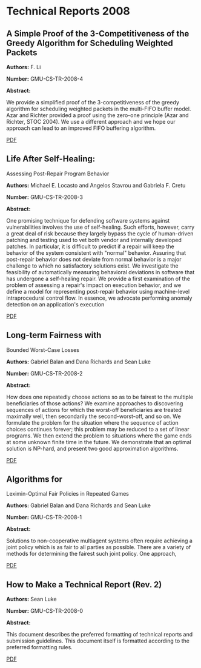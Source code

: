 # Technical Reports 2008

## A Simple Proof of the 3-Competitiveness of the Greedy Algorithm for Scheduling Weighted Packets

**Authors:** F. Li

**Number:** GMU-CS-TR-2008-4

**Abstract:**

We provide a simplified proof of the 3-competitiveness of the greedy
algorithm for scheduling weighted packets in the multi-FIFO buffer
model. Azar and Richter provided a proof using the zero-one principle
(Azar and Richter, STOC 2004). We use a different approach and we hope
our approach can lead to an improved FIFO buffering algorithm.

[PDF](../pdfs/2008/GMU-CS-TR-2008-4.pdf)

## Life After Self-Healing:
Assessing Post-Repair Program Behavior

**Authors:** Michael E. Locasto and Angelos Stavrou and
Gabriela F. Cretu

**Number:** GMU-CS-TR-2008-3

**Abstract:**

One promising technique for defending software systems against
vulnerabilities involves the use of self-healing.  Such efforts,
however, carry a great deal of risk because they largely bypass the
cycle of human-driven patching and testing used to vet both vendor and
internally developed patches.  In particular, it is difficult to
predict if a repair will keep the behavior of the system consistent
with "normal" behavior.  Assuring that post-repair behavior does not
deviate from normal behavior is a major challenge to which no
satisfactory solutions exist.  We investigate the feasibility of
automatically measuring behavioral deviations in software that has
undergone a self-healing repair.  We provide a first examination of
the problem of assessing a repair's impact on execution behavior, and
we define a model for representing post-repair behavior using
machine-level intraprocedural control flow.  In essence, we advocate
performing anomaly detection on an application's execution

[PDF](../pdfs/2008/GMU-CS-TR-2008-3.pdf)

## Long-term Fairness with
Bounded Worst-Case Losses

**Authors:** Gabriel Balan and Dana Richards and Sean Luke

**Number:** GMU-CS-TR-2008-2

**Abstract:**

How does one repeatedly choose actions so as to be fairest to the
multiple beneficiaries of those actions?  We examine approaches to
discovering sequences of actions for which the worst-off beneficiaries
are treated maximally well, then secondarily the second-worst-off, and
so on.  We formulate the problem for the situation where the sequence
of action choices continues forever; this problem may be reduced to a
set of linear programs.  We then extend the problem to situations
where the game ends at some unknown finite time in the future.  We
demonstrate that an optimal solution is NP-hard, and present two good
approximation algorithms.

[PDF](../pdfs/2008/GMU-CS-TR-2008-2.pdf)

## Algorithms for
Leximin-Optimal Fair Policies in Repeated Games

**Authors:** Gabriel Balan and Dana Richards and Sean Luke

**Number:** GMU-CS-TR-2008-1

**Abstract:**

Solutions to non-cooperative multiagent systems often require
achieving a joint policy which is as fair to all parties as possible.
There are a variety of methods for determining the fairest such joint
policy.  One approach,

[PDF](../pdfs/2008/GMU-CS-TR-2008-1.pdf)

## How to Make a Technical Report (Rev. 2)

**Authors:** Sean Luke

**Number:** GMU-CS-TR-2008-0

**Abstract:**

This document describes the preferred formatting of technical reports
and submission guidelines.  This document itself is formatted
according to the preferred formatting rules.

[PDF](../pdfs/2008/GMU-CS-TR-2008-0.pdf)

